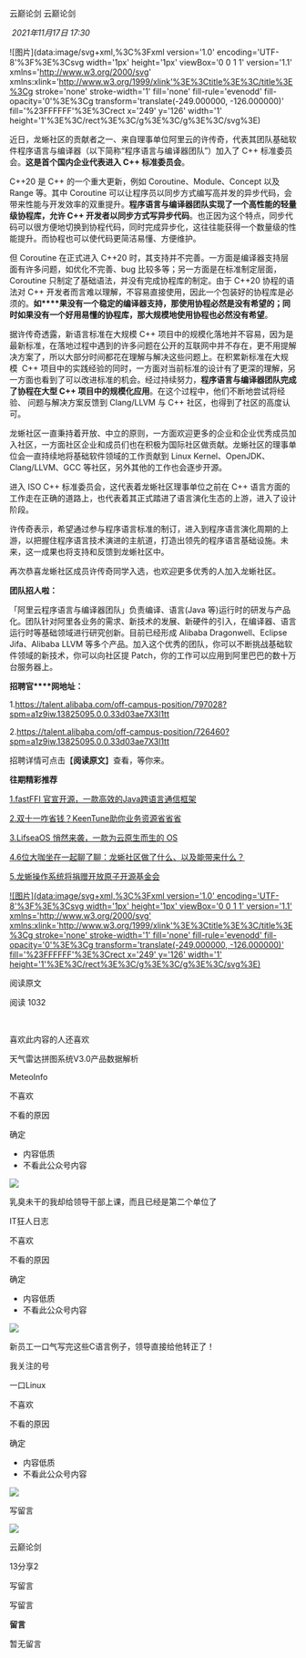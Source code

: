 
云巅论剑 云巅论剑

 _2021年11月17日 17:30_

![图片](data:image/svg+xml,%3C%3Fxml version='1.0' encoding='UTF-8'%3F%3E%3Csvg width='1px' height='1px' viewBox='0 0 1 1' version='1.1' xmlns='http://www.w3.org/2000/svg' xmlns:xlink='http://www.w3.org/1999/xlink'%3E%3Ctitle%3E%3C/title%3E%3Cg stroke='none' stroke-width='1' fill='none' fill-rule='evenodd' fill-opacity='0'%3E%3Cg transform='translate(-249.000000, -126.000000)' fill='%23FFFFFF'%3E%3Crect x='249' y='126' width='1' height='1'%3E%3C/rect%3E%3C/g%3E%3C/g%3E%3C/svg%3E)

近日，龙蜥社区的贡献者之一、来自理事单位阿里云的许传奇，代表其团队基础软件程序语言与编译器（以下简称“程序语言与编译器团队”）加入了 C++ 标准委员会。**这是首个国内企业代表进入 C++ 标准委员会**。

C++20 是 C++ 的一个重大更新，例如 Coroutine、Module、Concept 以及  Range 等。其中 Coroutine 可以让程序员以同步方式编写高并发的异步代码，会带来性能与开发效率的双重提升。**程序语言与编译器团队实现了一个高性能的轻量级协程库，允许 C++ 开发者以同步方式写异步代码**。也正因为这个特点，同步代码可以很方便地切换到协程代码，同时完成异步化，这往往能获得一个数量级的性能提升。而协程也可以使代码更简洁易懂、方便维护。

但 Coroutine 在正式进入 C++20 时，其支持并不完善。一方面是编译器支持层面有许多问题，如优化不完善、bug 比较多等；另一方面是在标准制定层面，Coroutine 只制定了基础语法，并没有完成协程库的制定。由于 C++20 协程的语法对 C++ 开发者而言难以理解，不容易直接使用，因此一个包装好的协程库是必须的。**如****果没有一个稳定的编译器支持，那使用协程必然是没有希望的；同时如果没有一个好用易懂的协程库，那大规模地使用协程也必然没有希望**。

据许传奇透露，新语言标准在大规模 C++ 项目中的规模化落地并不容易，因为是最新标准，在落地过程中遇到的许多问题在公开的互联网中并不存在，更不用提解决方案了，所以大部分时间都花在理解与解决这些问题上。在积累新标准在大规模  C++ 项目中的实践经验的同时，一方面对当前标准的设计有了更深的理解，另一方面也看到了可以改进标准的机会。经过持续努力，**程序语言与编译器团队完成了协程在大型 C++ 项目中的规模化应用**。在这个过程中，他们不断地尝试将经验、 问题与解决方案反馈到 Clang/LLVM 与 C++ 社区，也得到了社区的高度认可。

龙蜥社区一直秉持着开放、中立的原则，一方面欢迎更多的企业和企业优秀成员加入社区，一方面社区企业和成员们也在积极为国际社区做贡献。龙蜥社区的理事单位会一直持续地将基础软件领域的工作贡献到 Linux Kernel、OpenJDK、Clang/LLVM、GCC 等社区，另外其他的工作也会逐步开源。

进入 ISO C++ 标准委员会，这代表着龙蜥社区理事单位之前在 C++ 语言方面的工作走在正确的道路上，也代表着其正式踏进了语言演化生态的上游，进入了设计阶段。

许传奇表示，希望通过参与程序语言标准的制订，进入到程序语言演化周期的上游，以把握住程序语言技术演进的主航道，打造出领先的程序语言基础设施。未来，这一成果也将支持和反馈到龙蜥社区中。

再次恭喜龙蜥社区成员许传奇同学入选，也欢迎更多优秀的人加入龙蜥社区。

**团队招人啦：**

「阿里云程序语言与编译器团队」负责编译、语言(Java 等)运行时的研发与产品化。团队针对阿里各业务的需求、新技术的发展、新硬件的引入，在编译器、语言运行时等基础领域进行研究创新。目前已经形成 Alibaba Dragonwell、Eclipse Jifa、Alibaba LLVM 等多个产品。加入这个优秀的团队，你可以不断挑战基础软件领域的新技术，你可以向社区提 Patch，你的工作可以应用到阿里巴巴的数十万台服务器上。

**招聘官****网地址：**

1.https://talent.alibaba.com/off-campus-position/797028?spm=a1z9iw.13825095.0.0.33d03ae7X3l1tt

2.https://talent.alibaba.com/off-campus-position/726460?spm=a1z9iw.13825095.0.0.33d03ae7X3l1tt

招聘详情可点击【**阅读原文**】查看，等你来。

**往期精彩推荐**

[1.fastFFI 官宣开源，一款高效的Java跨语言通信框架](http://mp.weixin.qq.com/s?__biz=MzUxNjE3MTcwMg==&mid=2247486608&idx=1&sn=6d22cea70b09396b6ce8c30387f3a5ad&chksm=f9aa3e49ceddb75feebece326222876ddf7a4919cd189720dcd8349868eeb32f54c0e9b51162&scene=21#wechat_redirect)  

[2.双十一咋省钱？KeenTune助你业务资源省省省](http://mp.weixin.qq.com/s?__biz=MzUxNjE3MTcwMg==&mid=2247486559&idx=1&sn=ac1ef70ab5293ca319ba648685cf29f2&chksm=f9aa3e86ceddb790baac51500f8527a5c8c87a235bc0a5a09f7f9dd57f19fb9546cb5f4bf0ef&scene=21#wechat_redirect)  

[3.LifseaOS 悄然来袭，一款为云原生而生的 OS](http://mp.weixin.qq.com/s?__biz=MzUxNjE3MTcwMg==&mid=2247486533&idx=1&sn=1d36226e13846a21569c3b6a7ee8123e&chksm=f9aa3e9cceddb78aa227a01d5d824dd844c92152ff1f8e4f7d1ffacb3d21e52a1653f0ccf0f6&scene=21#wechat_redirect)  

[4.6位大咖坐在一起聊了聊：龙蜥社区做了什么、以及能带来什么？](http://mp.weixin.qq.com/s?__biz=MzUxNjE3MTcwMg==&mid=2247486513&idx=1&sn=a150f437b51235dd68ae7c2132f4378c&chksm=f9aa3ee8ceddb7fe09bc0bb7031ef028721cba2baa39311e9f0abeb97e0d1a4916ebc5f885fa&scene=21#wechat_redirect)  

[5.龙蜥操作系统将捐赠开放原子开源基金会](http://mp.weixin.qq.com/s?__biz=MzUxNjE3MTcwMg==&mid=2247486509&idx=1&sn=3ed1fc206d989ccacf310bf7f00beaf6&chksm=f9aa3ef4ceddb7e24cba0dc3d67b1d54950771166aaddea99e0a7aada9dd104f14ec98358507&scene=21#wechat_redirect)  

[![图片](data:image/svg+xml,%3C%3Fxml version='1.0' encoding='UTF-8'%3F%3E%3Csvg width='1px' height='1px' viewBox='0 0 1 1' version='1.1' xmlns='http://www.w3.org/2000/svg' xmlns:xlink='http://www.w3.org/1999/xlink'%3E%3Ctitle%3E%3C/title%3E%3Cg stroke='none' stroke-width='1' fill='none' fill-rule='evenodd' fill-opacity='0'%3E%3Cg transform='translate(-249.000000, -126.000000)' fill='%23FFFFFF'%3E%3Crect x='249' y='126' width='1' height='1'%3E%3C/rect%3E%3C/g%3E%3C/g%3E%3C/svg%3E)](http://mp.weixin.qq.com/s?__biz=MzUxNjE3MTcwMg==&mid=2247486608&idx=1&sn=6d22cea70b09396b6ce8c30387f3a5ad&chksm=f9aa3e49ceddb75feebece326222876ddf7a4919cd189720dcd8349868eeb32f54c0e9b51162&scene=21#wechat_redirect)

阅读原文

阅读 1032

​

喜欢此内容的人还喜欢

天气雷达拼图系统V3.0产品数据解析

MeteoInfo

不喜欢

不看的原因

确定

- 内容低质
- 不看此公众号内容

![](https://mmbiz.qpic.cn/mmbiz_jpg/xpWiaNAD02dUU8e4cL2qU3XFZkY6ZDcg8fs4NhnibEL8gECYL7EYSiaRWWViaBh0PU7ib6oaic7lsPX8LxSghUmefZvg/0?wx_fmt=jpeg&tp=wxpic)

乳臭未干的我却给领导干部上课，而且已经是第二个单位了

IT狂人日志

不喜欢

不看的原因

确定

- 内容低质
- 不看此公众号内容

![](https://mmbiz.qpic.cn/sz_mmbiz_jpg/BR8aBnW55lkoYIzspUGngs4Tl1HD5UxtPRdYia11XfKV1yzrvlfKucDL6Tq5sWVbGIz5ARu3LGyk6w3NZummgAg/0?wx_fmt=jpeg)

新员工一口气写完这些C语言例子，领导直接给他转正了！

我关注的号

一口Linux

不喜欢

不看的原因

确定

- 内容低质
- 不看此公众号内容

![](https://mmbiz.qpic.cn/sz_mmbiz_jpg/icRxcMBeJfc8gONP9Zs4ELWOcP4aNxZibhUGbKgT2ZF3u6iaN8YoGAnfiaZgeHpLZzsGQ7IXE0TdicX8NMDxgay4Opg/0?wx_fmt=jpeg)

写留言

[](javacript:;)

![](http://mmbiz.qpic.cn/mmbiz_png/bDZYPQUwvDnKe3dtY0vLjWoesXQTtm9b7FibLgECY6rl5Hz4C7NYVQf26icepTa1yUOdbxTNWFxYNm9g5Fv0iaMRA/300?wx_fmt=png&wxfrom=18)

云巅论剑

13分享2

写留言

写留言

**留言**

暂无留言